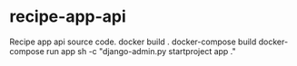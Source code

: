 # recipe-app-api
Recipe app api source code.
docker build .
docker-compose build
docker-compose run app sh -c "django-admin.py startproject app ."
